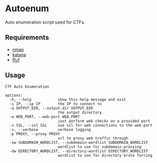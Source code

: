 # Autoenum

Auto enumeration script used for CTFs.

## Requirements

- [nmap](https://nmap.org/)
- [katana](https://github.com/projectdiscovery/katana)
- [ffuf](https://github.com/ffuf/ffuf)

## Usage
```
CTF Auto Enumeration

options:
  -h, --help            show this help message and exit
  -i IP, --ip IP        the IP to connect to
  -o OUTPUT_DIR, --output-dir OUTPUT_DIR
                        the output directory
  -w WEB_PORT, --web-port WEB_PORT
                        just perform web checks on a provided port
  -s SSL, --ssl SSL     use ssl for web connections to the web-port
  -v, --verbose         verbose logging
  -p PROXY, --proxy PROXY
                        url to proxy web traffic through
  -sw SUBDOMAIN_WORDLIST, --subdomain-wordlist SUBDOMAIN_WORDLIST
                        wordlist to use for subdomain proxying
  -dw DIRECTORY_WORDLIST, --directory-wordlist DIRECTORY_WORDLIST
                        wordlist to use for directory brute forcing
```